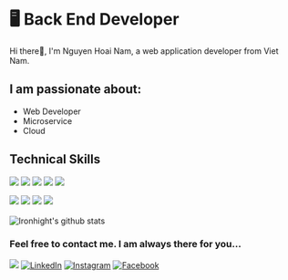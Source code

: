 # 🖥 Back End Developer

Hi there:wave:, I'm Nguyen Hoai Nam, a web application developer from Viet Nam.

## I am passionate about: 

- Web Developer
- Microservice
- Cloud

## Technical Skills 
<img src="https://img.shields.io/badge/HTML5-ff7851" /> <img src="https://img.shields.io/badge/CSS3-44b2fb" /> <img src="https://img.shields.io/badge/SCSS -FF0000" /> <img src="https://img.shields.io/badge/JavaScript -695f15" /> <img src="https://img.shields.io/badge/TypeScript -563d7c" />

<img src="https://img.shields.io/badge/MongoDB -FF0000" /> <img src="https://img.shields.io/badge/ExpressJS -1cc4b4" /> <img src="https://img.shields.io/badge/ReactJS -44b2fb" /> <img src="https://img.shields.io/badge/NodeJS -ff7b19" />
<br/>
<br/>
![Ironhight's github stats](https://github-readme-stats.vercel.app/api?username=ironhight&show_icons=true&theme=default)
### Feel free to contact me. I am always there for you...
<a href="#"><img src="https://img.shields.io/badge/🔽Download_My_CV-002366"/></a>
<a href="#"><img src="https://img.shields.io/badge/LinkedIn-%230077B5.svg?&style=flat-square&logo=linkedin&logoColor=white" alt="LinkedIn"></a>
<a href="#"><img src="https://img.shields.io/badge/Instagram-%23E4405F.svg?&style=flat-square&logo=instagram&logoColor=white" alt="Instagram"></a>
<a href="#"><img src="https://img.shields.io/badge/Facebook-%231877F2.svg?&style=flat-square&logo=facebook&logoColor=white" alt="Facebook"></a>


